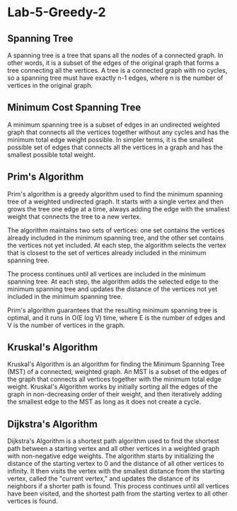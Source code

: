 # Lab-5-Greedy-2

## Spanning Tree
A spanning tree is a tree that spans all the nodes of a connected graph. In other words, it is a subset of the edges of the original graph that forms a tree connecting all the vertices. A tree is a connected graph with no cycles, so a spanning tree must have exactly n-1 edges, where n is the number of vertices in the original graph.

## Minimum Cost Spanning Tree
A minimum spanning tree is a subset of edges in an undirected weighted graph that connects all the vertices together without any cycles and has the minimum total edge weight possible. In simpler terms, it is the smallest possible set of edges that connects all the vertices in a graph and has the smallest possible total weight.

## Prim's Algorithm
Prim's algorithm is a greedy algorithm used to find the minimum spanning tree of a weighted undirected graph. It starts with a single vertex and then grows the tree one edge at a time, always adding the edge with the smallest weight that connects the tree to a new vertex.

The algorithm maintains two sets of vertices: one set contains the vertices already included in the minimum spanning tree, and the other set contains the vertices not yet included. At each step, the algorithm selects the vertex that is closest to the set of vertices already included in the minimum spanning tree.

The process continues until all vertices are included in the minimum spanning tree. At each step, the algorithm adds the selected edge to the minimum spanning tree and updates the distance of the vertices not yet included in the minimum spanning tree.

Prim's algorithm guarantees that the resulting minimum spanning tree is optimal, and it runs in O(E log V) time, where E is the number of edges and V is the number of vertices in the graph.

## Kruskal's Algorithm
Kruskal's Algorithm is an algorithm for finding the Minimum Spanning Tree (MST) of a connected, weighted graph. An MST is a subset of the edges of the graph that connects all vertices together with the minimum total edge weight. Kruskal's Algorithm works by initially sorting all the edges of the graph in non-decreasing order of their weight, and then iteratively adding the smallest edge to the MST as long as it does not create a cycle.

## Dijkstra's Algorithm
Dijkstra's Algorithm is a shortest path algorithm used to find the shortest path between a starting vertex and all other vertices in a weighted graph with non-negative edge weights. The algorithm starts by initializing the distance of the starting vertex to 0 and the distance of all other vertices to infinity. It then visits the vertex with the smallest distance from the starting vertex, called the "current vertex," and updates the distance of its neighbors if a shorter path is found. This process continues until all vertices have been visited, and the shortest path from the starting vertex to all other vertices is found.